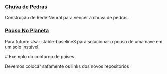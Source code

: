 ### [Chuva de Pedras](https://github.com/mathdeyvi04/StoneRain)

Construção de Rede Neural para vencer a chuva de pedras.

### [Pouso No Planeta](PousoNoPlaneta)

Para futuro: Usar stable-baseline3 para solucionar o pouso de uma nave em um solo instável.



\# Exemplo do contorno de países



Devemos colocar safamente os links dos novos repositórios

